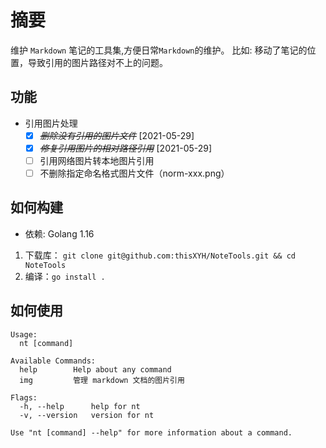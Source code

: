 # 摘要
维护 `Markdown` 笔记的工具集,方便日常`Markdown`的维护。
比如: 移动了笔记的位置，导致引用的图片路径对不上的问题。

## 功能
* 引用图片处理
    * [X] ~~*删除没有引用的图片文件*~~ [2021-05-29]
    * [X] ~~*修复引用图片的相对路径引用*~~ [2021-05-29]
    * [ ] 引用网络图片转本地图片引用
    * [ ] 不删除指定命名格式图片文件（norm-xxx.png）

## 如何构建
* 依赖: Golang 1.16

1. 下载库： `git clone git@github.com:thisXYH/NoteTools.git && cd NoteTools`
1. 编译：`go install .`

## 如何使用
````
Usage:
  nt [command]

Available Commands:
  help        Help about any command
  img         管理 markdown 文档的图片引用

Flags:
  -h, --help      help for nt
  -v, --version   version for nt

Use "nt [command] --help" for more information about a command.
````
